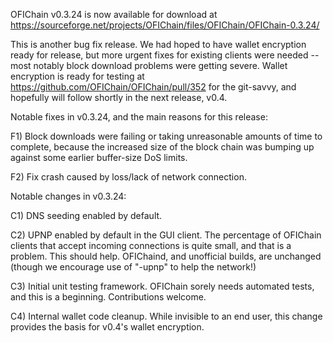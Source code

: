 OFIChain v0.3.24 is now available for download at
https://sourceforge.net/projects/OFIChain/files/OFIChain/OFIChain-0.3.24/

This is another bug fix release.  We had hoped to have wallet encryption ready for release, but more urgent fixes for existing clients were needed -- most notably block download problems were getting severe.  Wallet encryption is ready for testing at https://github.com/OFIChain/OFIChain/pull/352 for the git-savvy, and hopefully will follow shortly in the next release, v0.4.

Notable fixes in v0.3.24, and the main reasons for this release:

F1) Block downloads were failing or taking unreasonable amounts of time to complete, because the increased size of the block chain was bumping up against some earlier buffer-size DoS limits.

F2) Fix crash caused by loss/lack of network connection.

Notable changes in v0.3.24:

C1) DNS seeding enabled by default.

C2) UPNP enabled by default in the GUI client.  The percentage of OFIChain clients that accept incoming connections is quite small, and that is a problem.  This should help.  OFIChaind, and unofficial builds, are unchanged (though we encourage use of "-upnp" to help the network!)

C3) Initial unit testing framework.  OFIChain sorely needs automated tests, and this is a beginning.  Contributions welcome.

C4) Internal wallet code cleanup.  While invisible to an end user, this change provides the basis for v0.4's wallet encryption.

